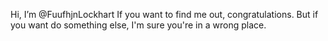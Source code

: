 Hi, I’m @FuufhjnLockhart
If you want to find me out, congratulations.
But if you want do something else,
I'm sure you're in a wrong place.
